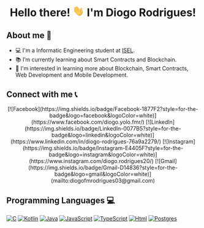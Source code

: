 <h1 style="text-align: center;"> Hello there! <img src="https://raw.githubusercontent.com/ABSphreak/ABSphreak/master/gifs/Hi.gif" width="30"> I'm Diogo Rodrigues! </h1>

## About me :pushpin:

- :computer: I'm a Informatic Engineering student at [ISEL](https://www.isel.pt/en/).
- :books: I’m currently learning about Smart Contracts and Blockchain.
- :dart: I'm interested in learning more about Blockchain, Smart Contracts, Web Development and Mobile Development.

## Connect with me :telephone_receiver:

<div style="text-align: center;">
[![Facebook](https://img.shields.io/badge/Facebook-1877F2?style=for-the-badge&logo=facebook&logoColor=white)](https://www.facebook.com/diogo.yolo.fmr/)
[![LinkedIn](https://img.shields.io/badge/LinkedIn-0077B5?style=for-the-badge&logo=linkedin&logoColor=white)](https://www.linkedin.com/in/diogo-rodrigues-76a9a2279/)
[![Instagram](https://img.shields.io/badge/Instagram-E4405F?style=for-the-badge&logo=instagram&logoColor=white)](https://www.instagram.com/diogo.rodrigues20/)
[![Gmail](https://img.shields.io/badge/Gmail-D14836?style=for-the-badge&logo=gmail&logoColor=white)](mailto:diogofmrodrigues03@gmail.com)
</div>

##

## Programming Languages :computer:

[![C](https://img.shields.io/badge/-C-000000?style=flat-square&logo=C&logoColor=white)](https://www.cprogramming.com/)
[![Kotlin](https://img.shields.io/badge/Kotlin-B125EA&style=for-the-badge&logo=kotlin&logoColor=white)](https://kotlinlang.org/)
[![Java](https://img.shields.io/badge/-Java-007396?style=flat-square&logo=java&logoColor=white)](https://www.java.com/en/)
[![JavaScript](https://img.shields.io/badge/-JavaScript-black?style=flat-square&logo=javascript&logoColor=white)](https://www.javascript.com/)
[![TypeScript](https://img.shields.io/badge/-TypeScript-007ACC?style=flat-square&logo=typescript&logoColor=white)](https://www.typescriptlang.org/)
[![Html](https://img.shields.io/badge/HTML5-E34F26?style=for-the-badge&logo=html5&logoColor=white)](https://www.html5.org/)
[![Postgres](https://img.shields.io/badge/PostgreSQL-316192?style=for-the-badge&logo=postgresql&logoColor=white)](https://www.postgresql.org/)

